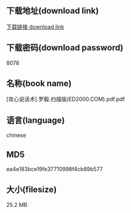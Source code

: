 ## 下载地址(download link)
[下载链接 download link](https://voluble-croquembouche-d321dc.netlify.app/?s=%5B%E6%94%BB%E5%BF%83%E8%AF%B4%E8%AF%9D%E6%9C%AF%5D.%E7%BD%97%E6%AF%85.%E6%89%AB%E6%8F%8F%E7%89%88%28ED2000.COM%29.pdf)

## 下载密码(download password)
8078

## 名称(book name)
[攻心说话术].罗毅.扫描版(ED2000.COM).pdf.pdf

## 语言(language)
chinese

## MD5
ea4e183bce19fe37710998f4cb89b577

## 大小(filesize)
25.2 MB
